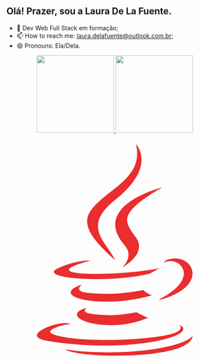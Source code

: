 ## Olá! Prazer, sou a Laura De La Fuente.
- 🌱 Dev Web Full Stack em formação;
- 📫 How to reach me: laura.delafuente@outlook.com.br;
- 😄 Pronouns: Ela/Dela.

<div align="center">
  <a href="https://github.com/lauradelafuente">
  <img height="180em" src="https://github-readme-stats.vercel.app/api?username=lauradelafuente&show_icons=true&theme=dark&include_all_commits=true&count_private=true"/>
  <img height="180em" src="https://github-readme-stats.vercel.app/api/top-langs/?username=lauradelafuente&layout=compact&langs_count=7&theme=dark"/>
</div>

<div style="display: inline_block"><br>
<svg xmlns="http://www.w3.org/2000/svg" viewBox="0 0 128 128"><path fill="#EA2D2E" d="M47.617 98.12c-19.192 5.362 11.677 16.439 36.115 5.969-4.003-1.556-6.874-3.351-6.874-3.351-10.897 2.06-15.952 2.222-25.844 1.092-8.164-.935-3.397-3.71-3.397-3.71zm33.189-10.46c-14.444 2.779-22.787 2.69-33.354 1.6-8.171-.845-2.822-4.805-2.822-4.805-21.137 7.016 11.767 14.977 41.309 6.336-3.14-1.106-5.133-3.131-5.133-3.131zm11.319-60.575c.001 0-42.731 10.669-22.323 34.187 6.024 6.935-1.58 13.17-1.58 13.17s15.289-7.891 8.269-17.777c-6.559-9.215-11.587-13.793 15.634-29.58zm9.998 81.144s3.529 2.91-3.888 5.159c-14.102 4.272-58.706 5.56-71.095.171-4.45-1.938 3.899-4.625 6.526-5.192 2.739-.593 4.303-.485 4.303-.485-4.952-3.487-32.013 6.85-13.742 9.815 49.821 8.076 90.817-3.637 77.896-9.468zM85 77.896c2.395-1.634 5.703-3.053 5.703-3.053s-9.424 1.685-18.813 2.474c-11.494.964-23.823 1.154-30.012.326-14.652-1.959 8.033-7.348 8.033-7.348s-8.812-.596-19.644 4.644C17.455 81.134 61.958 83.958 85 77.896zm5.609 15.145c-.108.29-.468.616-.468.616 31.273-8.221 19.775-28.979 4.822-23.725-1.312.464-2 1.543-2 1.543s.829-.334 2.678-.72c7.559-1.575 18.389 10.119-5.032 22.286zM64.181 70.069c-4.614-10.429-20.26-19.553.007-35.559C89.459 14.563 76.492 1.587 76.492 1.587c5.23 20.608-18.451 26.833-26.999 39.667-5.821 8.745 2.857 18.142 14.688 28.815zm27.274 51.748c-19.187 3.612-42.854 3.191-56.887.874 0 0 2.874 2.38 17.646 3.331 22.476 1.437 57-.8 57.816-11.436.001 0-1.57 4.032-18.575 7.231z"/></svg>

          

